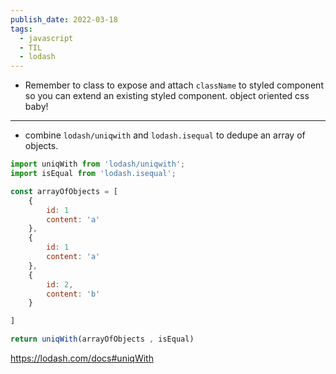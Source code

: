 ```yaml
---
publish_date: 2022-03-18
tags:
  - javascript
  - TIL
  - lodash
---
```

- Remember to class to expose and attach `className` to styled component so you can extend an existing styled component. object oriented css baby!

---

- combine `lodash/uniqwith` and `lodash.isequal` to dedupe an array of objects.

```js
import uniqWith from 'lodash/uniqwith';
import isEqual from 'lodash.isequal';

const arrayOfObjects = [
	{
		id: 1
		content: 'a'
	},
	{
		id: 1
		content: 'a'
	},
	{
		id: 2,
		content: 'b'
	}

]

return uniqWith(arrayOfObjects , isEqual)
```

https://lodash.com/docs#uniqWith

